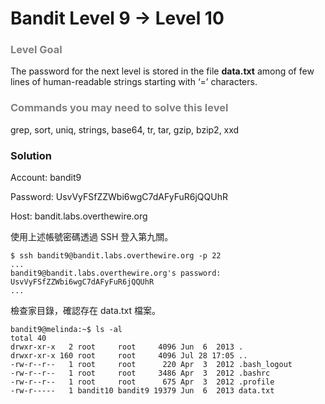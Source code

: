 Bandit Level 9 → Level 10
=========================

### <font color="grey">Level Goal</font>

The password for the next level is stored in the file **data.txt** among of few lines of human-readable strings starting with ‘=’ characters.

### <font color="grey">Commands you may need to solve this level</font>

grep, sort, uniq, strings, base64, tr, tar, gzip, bzip2, xxd

### Solution

Account: bandit9

Password: UsvVyFSfZZWbi6wgC7dAFyFuR6jQQUhR

Host: bandit.labs.overthewire.org

使用上述帳號密碼透過 SSH 登入第九關。

```
$ ssh bandit9@bandit.labs.overthewire.org -p 22
...
bandit9@bandit.labs.overthewire.org's password:
UsvVyFSfZZWbi6wgC7dAFyFuR6jQQUhR
...
```
檢查家目錄，確認存在 data.txt 檔案。

```
bandit9@melinda:~$ ls -al
total 40
drwxr-xr-x   2 root     root     4096 Jun  6  2013 .
drwxr-xr-x 160 root     root     4096 Jul 28 17:05 ..
-rw-r--r--   1 root     root      220 Apr  3  2012 .bash_logout
-rw-r--r--   1 root     root     3486 Apr  3  2012 .bashrc
-rw-r--r--   1 root     root      675 Apr  3  2012 .profile
-rw-r-----   1 bandit10 bandit9 19379 Jun  6  2013 data.txt
```



